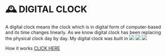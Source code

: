 <h1>
 🕰 DIGITAL CLOCK
</h1>
<p>
  A digital clock means the clock which is in digital form of computer-based and its time changes linearly. 
  As we know digital clock has been replacing the physical clock day by day. My digital clock was built in 
  <img src="https://img.shields.io/badge/HTML5-E34F26?style=for-the-badge&logo=html5&logoColor=white"> 
  <img src="https://img.shields.io/badge/CSS3-1572B6?style=for-the-badge&logo=css3&logoColor=white">
  <img src="https://img.shields.io/badge/JavaScript-F7DF1E?style=for-the-badge&logo=javascript&logoColor=black">
</p>
<p>
  How it works <a target="_blank" href = "https://linalozz.github.io/LinaLozano/digitalclock.html">CLICK HERE</a>
</p>
